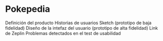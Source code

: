 # Pokepedia

Definición del producto
Historias de usuarios
Sketch (prototipo de baja fidelidad)
Diseño de la intefaz del usuario (prototipo de alta fidelidad)
Link de Zeplin
Problemas detectados en el test de usabilidad
